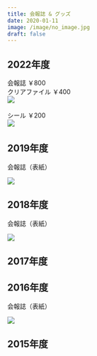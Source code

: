 ```yaml
---
title: 会報誌 & グッズ
date: 2020-01-11
image: /image/no_image.jpg
draft: false
---
```

## 2022年度

会報誌 ￥800  
 ﻿ 
クリアファイル ￥400  
 ﻿ 
![](/image/img_6894.jpg)

シール ￥200  
 ﻿ 
![](/image/img_6898.jpg)

## 2019年度

会報誌（表紙）  

![](/image/スクリーンショット_20221203_161617.png)

## 2018年度

会報誌（表紙）  

![](/image/スクリーンショット_20221203_161558.png)

## 2017年度

## 2016年度

会報誌（表紙）  

![](/image/スクリーンショット_20221203_161515.png)

## 2015年度